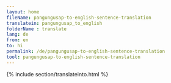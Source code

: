 ```yaml
---
layout: home
fileName: pangungusap-to-english-sentence-translation
translatein: pangungusap_to_english
folderName : translate
lang: de
from: en
to: hi
permalink: /de/pangungusap-to-english-sentence-translation
tool: pangungusap-to-english-sentence-translation
---
```

{% include section/translateinto.html %}